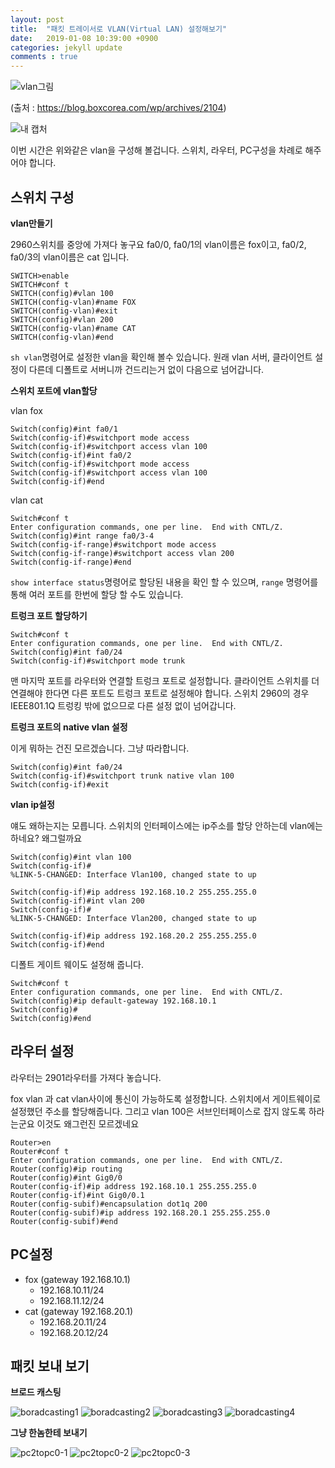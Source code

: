 ```yaml
---
layout: post
title:  "패킷 트레이서로 VLAN(Virtual LAN) 설정해보기"
date:   2019-01-08 10:39:00 +0900
categories: jekyll update
comments : true
---
```


![vlan그림](https://blog.boxcorea.com/wp/wp-content/uploads/2017/12/vlan-router-273x300.png)

(출처 : https://blog.boxcorea.com/wp/archives/2104)


![내 캡처]()

이번 시간은 위와같은 vlan을 구성해 볼겁니다. 스위치, 라우터, PC구성을 차례로 해주어야 합니다.

## 스위치 구성

**vlan만들기**

2960스위치를 중앙에 가져다 놓구요 fa0/0, fa0/1의 vlan이름은 fox이고, fa0/2, fa0/3의 vlan이름은 cat 입니다.

```
SWITCH>enable
SWITCH#conf t
SWITCH(config)#vlan 100
SWITCH(config-vlan)#name FOX
SWITCH(config-vlan)#exit
SWITCH(config)#vlan 200
SWITCH(config-vlan)#name CAT
SWITCH(config-vlan)#end
```
`sh vlan`명령어로 설정한 vlan을 확인해 볼수 있습니다. 원래 vlan 서버, 클라이언트 설정이 다른데 디폴트로 서버니까 건드리는거 없이 다음으로 넘어갑니다.

**스위치 포트에 vlan할당**

vlan fox

```
Switch(config)#int fa0/1
Switch(config-if)#switchport mode access
Switch(config-if)#switchport access vlan 100
Switch(config-if)#int fa0/2
Switch(config-if)#switchport mode access
Switch(config-if)#switchport access vlan 100
Switch(config-if)#end
```

vlan cat

```
Switch#conf t
Enter configuration commands, one per line.  End with CNTL/Z.
Switch(config)#int range fa0/3-4
Switch(config-if-range)#switchport mode access
Switch(config-if-range)#switchport access vlan 200
Switch(config-if-range)#end
```

`show interface status`명령어로 할당된 내용을 확인 할 수 있으며, `range` 명령어를 통해 여러 포트를 한번에 할당 할 수도 있습니다.

**트렁크 포트 할당하기**

```
Switch#conf t
Enter configuration commands, one per line.  End with CNTL/Z.
Switch(config)#int fa0/24
Switch(config-if)#switchport mode trunk
```

맨 마지막 포트를 라우터와 연결할 트렁크 포트로 설정합니다. 클라이언트 스위치를 더 연결해야 한다면 다른 포트도 트렁크 포트로 설정해야 합니다. 스위치 2960의 경우 IEEE801.1Q 트렁킹 밖에 없으므로 다른 설정 없이 넘어갑니다.


**트렁크 포트의 native vlan 설정**

이게 뭐하는 건진 모르겠습니다. 그냥 따라합니다.
```
Switch(config)#int fa0/24
Switch(config-if)#switchport trunk native vlan 100
Switch(config-if)#exit
```

**vlan ip설정**

얘도 왜하는지는 모릅니다. 스위치의 인터페이스에는 ip주소를 할당 안하는데 vlan에는 하네요? 왜그럴까요
```
Switch(config)#int vlan 100
Switch(config-if)#
%LINK-5-CHANGED: Interface Vlan100, changed state to up

Switch(config-if)#ip address 192.168.10.2 255.255.255.0
Switch(config-if)#int vlan 200
Switch(config-if)#
%LINK-5-CHANGED: Interface Vlan200, changed state to up

Switch(config-if)#ip address 192.168.20.2 255.255.255.0
Switch(config-if)#end
```

디폴트 게이트 웨이도 설정해 줍니다.
```
Switch#conf t
Enter configuration commands, one per line.  End with CNTL/Z.
Switch(config)#ip default-gateway 192.168.10.1
Switch(config)#
Switch(config)#end
```

## 라우터 설정

라우터는 2901라우터를 가져다 놓습니다.

fox vlan 과 cat vlan사이에 통신이 가능하도록 설정합니다. 스위치에서 게이트웨이로 설정했던 주소를 할당해줍니다. 그리고 vlan 100은 서브인터페이스로 잡지 않도록 하라는군요 이것도 왜그런진 모르겠네요
```
Router>en
Router#conf t
Enter configuration commands, one per line.  End with CNTL/Z.
Router(config)#ip routing
Router(config)#int Gig0/0
Router(config-if)#ip address 192.168.10.1 255.255.255.0
Router(config-if)#int Gig0/0.1
Router(config-subif)#encapsulation dot1q 200
Router(config-subif)#ip address 192.168.20.1 255.255.255.0
Router(config-subif)#end
```

## PC설정

- fox (gateway 192.168.10.1)
  - 192.168.10.11/24
  - 192.168.11.12/24
- cat (gateway 192.168.20.1)
  - 192.168.20.11/24
  - 192.168.20.12/24

## 패킷 보내 보기

**브로드 캐스팅**

![boradcasting1]()
![boradcasting2]()
![boradcasting3]()
![boradcasting4]()

**그냥 한놈한테 보내기**

![pc2topc0-1]()
![pc2topc0-2]()
![pc2topc0-3]()
